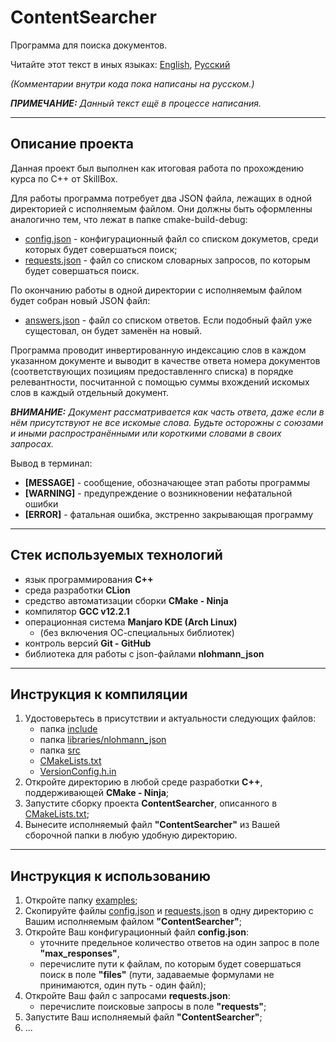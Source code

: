 # ContentSearcher

Программа для поиска документов.

Читайте этот текст в иных языках: [English](README.md), [Русский](README.ru.md)

_(Комментарии внутри кода пока написаны на русском.)_

_**ПРИМЕЧАНИЕ:** Данный текст ещё в процессе написания._

---

## Описание проекта

Данная проект был выполнен как итоговая работа по прохождению курса по C++ от SkillBox.

Для работы программа потребует два JSON файла, лежащих в одной директорией с исполняемым файлом. Они должны быть оформленны аналогично тем, что лежат в папке cmake-build-debug:
- [config.json](examples/config.json) - конфигурационный файл со списком докуметов, среди которых будет совершаться поиск;
- [requests.json](examples/requests.json) - файл со списком словарных запросов, по которым будет совершаться поиск.

По окончанию работы в одной директории с исполняемым файлом будет собран новый JSON файл:
- [answers.json](examples/answers.json) - файл со списком ответов.
  Если подобный файл уже сущестовал, он будет заменён на новый.

Программа проводит инвертированную индексацию слов в каждом указанном документе и выводит в качестве ответа номера документов (соответствующих позициям предоставленнго списка) в порядке релевантности, посчитанной с помощью суммы вхождений искомых слов в каждый отдельный документ. 

_**ВНИМАНИЕ:** Документ рассматривается как часть ответа, даже если в нём присутствуют не все искомые слова. Будьте осторожны с союзами и иными распространёнными или короткими словами в своих запросах._

Вывод в терминал:
- **[MESSAGE]** - сообщение, обозначающее этап работы программы
- **[WARNING]** - предупреждение о возникновении нефатальной ошибки
- **[ERROR]** - фатальная ошибка, экстренно закрывающая программу

---

## Стек используемых технологий

- язык программирования **С++**
- среда разработки **CLion**
- средство автоматизации сборки **CMake - Ninja**
- компилятор **GCC v12.2.1**
- операционная система **Manjaro KDE (Arch Linux)**
  - (без включения ОС-специальных библиотек)
- контроль версий **Git - GitHub**
- библиотека для работы с json-файлами **nlohmann_json**

---

## Инструкция к компиляции

1. Удостоверьтесь в присутствии и актуальности следующих файлов:
   - папка [include](include)
   - папка [libraries/nlohmann_json](libraries/nlohmann_json)
   - папка [src](src)
   - [CMakeLists.txt](CMakeLists.txt)
   - [VersionConfig.h.in](VersionConfig.h.in)
2. Откройте директорию в любой среде разработки **С++**, поддерживающей **CMake - Ninja**;
3. Запустите сборку проекта **ContentSearcher**, описанного в [CMakeLists.txt](CMakeLists.txt);
4. Вынесите исполняемый файл **"ContentSearcher"** из Вашей сборочной папки в любую удобную директорию.

---

## Инструкция к использованию

1. Откройте папку [examples](examples);
2. Скопируйте файлы [config.json](examples/config.json) и [requests.json](examples/requests.json) в одну директорию с Вашим исполняемым файлом **"ContentSearcher"**;
3. Откройте Ваш конфигурационный файл **config.json**:
   - уточните предельное количество ответов на один запрос в поле **"max_responses"**,
   - перечислите пути к файлам, по которым будет совершаться поиск в поле **"files"** (пути, задаваемые формулами не принимаются, один путь - один файл);
4. Откройте Ваш файл с запросами **requests.json**:
   - перечислите поисковые запросы в поле **"requests"**;
5. Запустите Ваш исполняемый файл **"ContentSearcher"**;
6. ...
